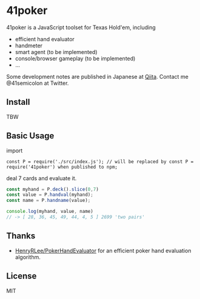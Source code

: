 # 41poker

41poker is a JavaScript toolset for Texas Hold'em, including

- efficient hand evaluator
- handmeter
- smart agent (to be implemented)
- console/browser gameplay (to be implemented)
- ...

Some development notes are published in Japanese at [Qiita](https://qiita.com/41semicolon).
Contact me @41semicolon at Twitter.

## Install

TBW

## Basic Usage

import

```
const P = require('./src/index.js'); // will be replaced by const P = require('41poker') when published to npm;
```

deal 7 cards and evaluate it.

```js
const myhand = P.deck().slice(0,7)
const value = P.handval(myhand);
const name = P.handname(value);

console.log(myhand, value, name)
// -> [ 28, 36, 45, 49, 44, 4, 5 ] 2699 'two pairs'
```


## Thanks

* [HenryRLee/PokerHandEvaluator](https://github.com/HenryRLee/PokerHandEvaluator/) for an efficient poker hand evaluation algorithm.

## License

MIT
